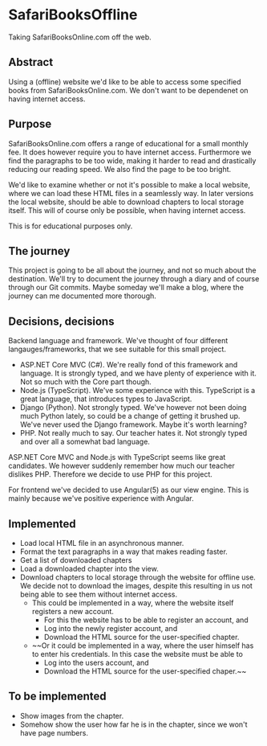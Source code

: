 # SafariBooksOffline
Taking SafariBooksOnline.com off the web.

## Abstract
Using a (offline) website we'd like to be able to access some specified books from SafariBooksOnline.com. We don't want to be dependenet on having internet access.

## Purpose
SafariBooksOnline.com offers a range of educational for a small monthly fee. It does however require you to have internet access.
Furthermore we find the paragraphs to be too wide, making it harder to read and drastically reducing our reading speed. We also find the page to be too bright.

We'd like to examine whether or not it's possible to make a local website, where we can load these HTML files in a seamlessly way.
In later versions the local website, should be able to download chapters to local storage itself. This will of course only be possible, when having internet access.

This is for educational purposes only.

## The journey
This project is going to be all about the journey, and not so much about the destination.
We'll try to document the journey through a diary and of course through our Git commits. Maybe someday we'll make a blog, where the journey can me documented more thorough.

## Decisions, decisions
Backend language and framework. We've thought of four different langauges/frameworks, that we see suitable for this small project.
  * ASP.NET Core MVC (C#). We're really fond of this framework and language. It is strongly typed, and we have plenty of experience with it. Not so much with the Core part though.
  * Node.js (TypeScript). We've some experience with this. TypeScript is a great language, that introduces types to JavaScript.
  * Django (Python). Not strongly typed. We've however not been doing much Python lately, so could be a change of getting it brushed up. We've never used the Django framework. Maybe it's worth learning?
  * PHP. Not really much to say. Our teacher hates it. Not strongly typed and over all a somewhat bad language.

ASP.NET Core MVC and Node.js with TypeScript seems like great candidates. We however suddenly remember how much our teacher dislikes PHP. Therefore we decide to use PHP for this project.

For frontend we've decided to use Angular(5) as our view engine. This is mainly because we've positive experience with Angular.

## Implemented
* Load local HTML file in an asynchronous manner.
* Format the text paragraphs in a way that makes reading faster.
* Get a list of downloaded chapters
* Load a downloaded chapter into the view.
* Download chapters to local storage through the website for offline use. We decide not to download the images, despite this resulting in us not being able to see them without internet access.
  * This could be implemented in a way, where the website itself registers a new account.
    * For this the website has to be able to register an account, and
    * Log into the newly register account, and
    * Download the HTML source for the user-specified chapter.
  * ~~Or it could be implemented in a way, where the user himself has to enter his credentials. In this case the website must be able to
    * Log into the users account, and
    * Download the HTML source for the user-specified chaper.~~

## To be implemented
* Show images from the chapter.
* Somehow show the user how far he is in the chapter, since we won't have page numbers.